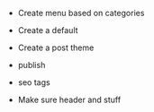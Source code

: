 - Create menu based on categories
- Create a default 
- Create a post theme
- publish

- seo tags
- Make sure header and stuff
